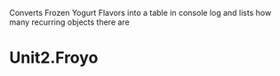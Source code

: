 Converts Frozen Yogurt Flavors into a table in console log and lists how many recurring objects there are
# Unit2.Froyo
